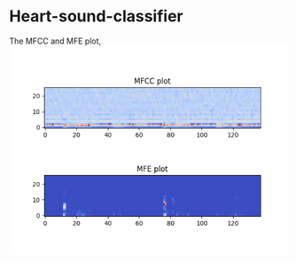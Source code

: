 # Heart-sound-classifier


The MFCC and MFE plot, 
<img align="center" src="https://github.com/debjyotiC/Heart-sound-classifier/blob/main/test.png" width="580">
